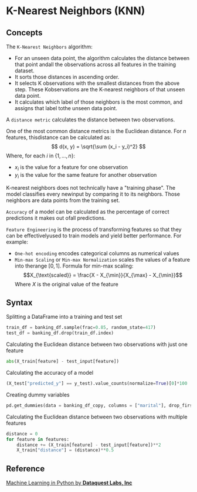 # K-Nearest Neighbors (KNN)

## Concepts

The `K-Nearest Neighbors` algorithm:
- For an unseen data point, the algorithm calculates the distance between that point andall the observations across all features in the training dataset.
- It sorts those distances in ascending order.
- It selects K observations with the smallest distances from the above step. These Kobservations are the K-nearest neighbors of that unseen data point.
- It calculates which label of those neighbors is the most common, and assigns that label tothe unseen data point.

A `distance metric` calculates the distance between two observations. 

One of the most common distance metrics is the Euclidean distance. For $n$ features, thisdistance can be calculated as:
$$ d(x, y) = \sqrt{\sum (x_i - y_i)^2} $$
Where, for each $i$ in $\{1,...,n\}$:
- $x_i$ is the value for a feature for one observation
- $y_i$ is the value for the same feature for another observation

K-nearest neighbors does not technically have a "training phase". The model classifies every newinput by comparing it to its neighbors. Those neighbors are data points from the training set. 

`Accuracy` of a model can be calculated as the percentage of correct predictions it makes out ofall predictions.

`Feature Engineering` is the process of transforming features so that they can be effectivelyused to train models and yield better performance. For example:
- `One-hot encoding` encodes categorical columns as numerical values
- `Min-max Scaling` or `Min-max Normalization` scales the values of a feature into therange $[0, 1]$.
Formula for min-max scaling:
$$X_{\text{scaled}} = \frac{X - X_{\min}}{X_{\max} - X_{\min}}$$
Where $X$ is the original value of the feature

## Syntax

Splitting a DataFrame into a training and test set

```python
train_df = banking_df.sample(frac=0.85, random_state=417)
test_df = banking_df.drop(train_df.index)
```

Calculating the Euclidean distance between two observations with just one feature

```python
abs(X_train[feature] - test_input[feature])
```

Calculating the accuracy of a model

```python
(X_test["predicted_y"] == y_test).value_counts(normalize=True)[0]*100
```

Creating dummy variables

```python
pd.get_dummies(data = banking_df_copy, columns = ["marital"], drop_first = True)
```

Calculating the Euclidean distance between two observations with multiple features

```python
distance = 0
for feature in features:
    distance += (X_train[feature] - test_input[feature])**2
    X_train["distance"] = (distance)**0.5
```

## Reference

[Machine Learning in Python by **Dataquest Labs, Inc**](https://app.dataquest.io/learning/path/machine-learning-in-python-skill/)